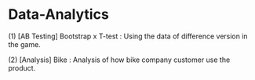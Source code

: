 # Data-Analytics
(1) [AB Testing] Bootstrap x T-test : Using the data of difference version in the game.

(2) [Analysis] Bike : Analysis of how bike company customer use the product. 
